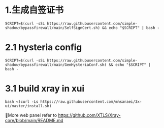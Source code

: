 # 1.生成自签证书
```
SCRIPT=$(curl -sSL https://raw.githubusercontent.com/simple-shadow/bypassfirewall/main/SelfSignCert.sh) && echo "$SCRIPT" | bash -
```
# 2.1 hysteria config
```
SCRIPT=$(curl -sSL https://raw.githubusercontent.com/simple-shadow/bypassfirewall/main/GenHysteriaConf.sh) && echo "$SCRIPT" | bash -
```
# 3.1 build xray in xui
```
bash <(curl -Ls https://raw.githubusercontent.com/mhsanaei/3x-ui/master/install.sh)
```
🔔More web panel refer to https://github.com/XTLS/Xray-core/blob/main/README.md
